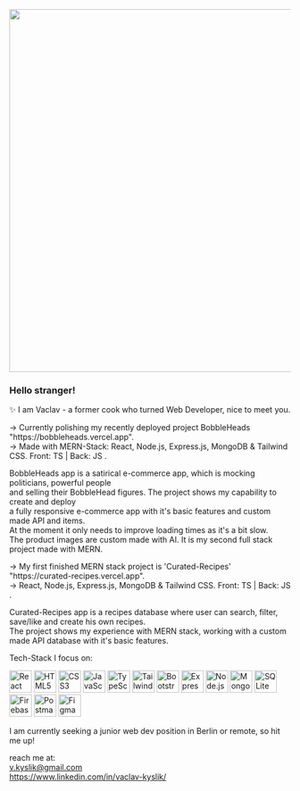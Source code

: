 <img src="https://github.com/Anmol-Baranwal/Cool-GIFs-For-GitHub/assets/74038190/80728820-e06b-4f96-9c9e-9df46f0cc0a5" width="650">

<h3>Hello stranger!</h3>

✨ I am Vaclav - a former cook who turned Web Developer, nice to meet you. 

<p>→ Currently polishing my recently deployed project BobbleHeads "https://bobbleheads.vercel.app".<br> 
→ Made with MERN-Stack: React, Node.js, Express.js, MongoDB & Tailwind CSS. Front: TS | Back: JS .<br>

<p>BobbleHeads app is a satirical e-commerce app, which is mocking politicians, powerful people<br>
and selling their BobbleHead figures. The project shows my capability to create and deploy<br>
a fully responsive e-commerce app with it's basic features and custom made API and items.<br>
At the moment it only needs to improve loading times as it's a bit slow.<br>
The product images are custom made with AI. It is my second full stack project made with MERN.

<p>→ My first finished MERN stack project is 'Curated-Recipes' "https://curated-recipes.vercel.app".<br>
→ React, Node.js, Express.js, MongoDB & Tailwind CSS. Front: TS | Back: JS .<br>

<p> Curated-Recipes app is a recipes database where user can search, filter, save/like and create his own recipes.<br>
The project shows my experience with MERN stack, working with a custom made API database with it's basic features.

Tech-Stack I focus on:
<p>
  <img src="https://cdn.simpleicons.org/react/ffffff" alt="React" height="40"/>
  <img src="https://cdn.simpleicons.org/html5/ffffff" alt="HTML5" height="40"/>
  <img src="https://cdn.simpleicons.org/css3/ffffff" alt="CSS3" height="40"/>
  <img src="https://cdn.simpleicons.org/javascript/ffffff" alt="JavaScript" height="40"/>
  <img src="https://cdn.simpleicons.org/typescript/ffffff" alt="TypeScript" height="40"/>
  <img src="https://cdn.simpleicons.org/tailwindcss/ffffff" alt="Tailwind CSS" height="40"/>
  <img src="https://cdn.simpleicons.org/bootstrap/ffffff" alt="Bootstrap" height="40"/>
  <img src="https://cdn.simpleicons.org/express/ffffff" alt="Express" height="40"/>
  <img src="https://cdn.simpleicons.org/nodedotjs/ffffff" alt="Node.js" height="40"/>
  <img src="https://cdn.simpleicons.org/mongodb/ffffff" alt="MongoDB" height="40"/>
  <img src="https://cdn.simpleicons.org/sqlite/ffffff" alt="SQLite" height="40"/>
  <img src="https://cdn.simpleicons.org/firebase/ffffff" alt="Firebase" height="40"/>
  <img src="https://cdn.simpleicons.org/postman/ffffff" alt="Postman" height="40"/>
  <img src="https://cdn.simpleicons.org/figma/ffffff" alt="Figma" height="40"/>
</p>




I am currently seeking a junior web dev position in Berlin or remote, so hit me up!

reach me at:<br> 
v.kyslik@gmail.com<br>
https://www.linkedin.com/in/vaclav-kyslik/




<!--
**AlexGoesCode/alexgoescode** is a ✨ _special_ ✨ repository because its `README.md` (this file) appears on your GitHub profile.

Here are some ideas to get you started:

- 🔭 I’m currently working on ...
- 🌱 I’m currently learning ...
- 👯 I’m looking to collaborate on ...
- 🤔 I’m looking for help with ...
- 💬 Ask me about ...
- 📫 How to reach me: ...
- 😄 Pronouns: ...
- ⚡ Fun fact: ...
-->

